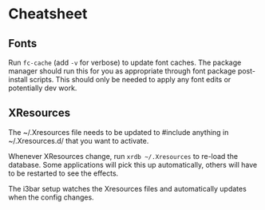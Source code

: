 # Cheatsheet

## Fonts

Run `fc-cache` (add `-v` for verbose) to update font caches. The package manager should run this for you as appropriate through font package post-install scripts. This should only be needed to apply any font edits or potentially dev work.

## XResources

The ~/.Xresources file needs to be updated to #include anything in ~/.Xresources.d/ that you want to activate.

Whenever XResources change, run `xrdb ~/.Xresources` to re-load the database. Some applications will pick this up automatically, others will have to be restarted to see the effects.

The i3bar setup watches the Xresources files and automatically updates when the config changes.

